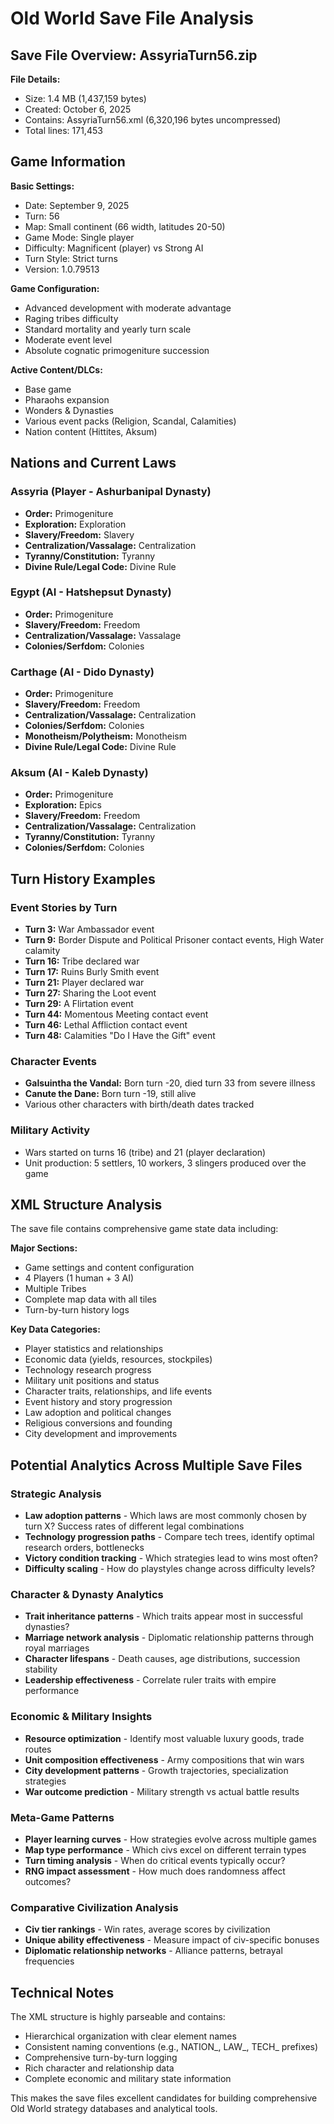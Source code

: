 # Old World Save File Analysis

## Save File Overview: AssyriaTurn56.zip

**File Details:**
- Size: 1.4 MB (1,437,159 bytes)
- Created: October 6, 2025
- Contains: AssyriaTurn56.xml (6,320,196 bytes uncompressed)
- Total lines: 171,453

## Game Information

**Basic Settings:**
- Date: September 9, 2025
- Turn: 56
- Map: Small continent (66 width, latitudes 20-50)
- Game Mode: Single player
- Difficulty: Magnificent (player) vs Strong AI
- Turn Style: Strict turns
- Version: 1.0.79513

**Game Configuration:**
- Advanced development with moderate advantage
- Raging tribes difficulty
- Standard mortality and yearly turn scale
- Moderate event level
- Absolute cognatic primogeniture succession

**Active Content/DLCs:**
- Base game
- Pharaohs expansion
- Wonders & Dynasties
- Various event packs (Religion, Scandal, Calamities)
- Nation content (Hittites, Aksum)

## Nations and Current Laws

### Assyria (Player - Ashurbanipal Dynasty)
- **Order:** Primogeniture 
- **Exploration:** Exploration
- **Slavery/Freedom:** Slavery
- **Centralization/Vassalage:** Centralization
- **Tyranny/Constitution:** Tyranny
- **Divine Rule/Legal Code:** Divine Rule

### Egypt (AI - Hatshepsut Dynasty)
- **Order:** Primogeniture
- **Slavery/Freedom:** Freedom
- **Centralization/Vassalage:** Vassalage
- **Colonies/Serfdom:** Colonies

### Carthage (AI - Dido Dynasty)
- **Order:** Primogeniture
- **Slavery/Freedom:** Freedom  
- **Centralization/Vassalage:** Centralization
- **Colonies/Serfdom:** Colonies
- **Monotheism/Polytheism:** Monotheism
- **Divine Rule/Legal Code:** Divine Rule

### Aksum (AI - Kaleb Dynasty)
- **Order:** Primogeniture
- **Exploration:** Epics
- **Slavery/Freedom:** Freedom
- **Centralization/Vassalage:** Centralization  
- **Tyranny/Constitution:** Tyranny
- **Colonies/Serfdom:** Colonies

## Turn History Examples

### Event Stories by Turn
- **Turn 3:** War Ambassador event
- **Turn 9:** Border Dispute and Political Prisoner contact events, High Water calamity
- **Turn 16:** Tribe declared war
- **Turn 17:** Ruins Burly Smith event
- **Turn 21:** Player declared war
- **Turn 27:** Sharing the Loot event
- **Turn 29:** A Flirtation event
- **Turn 44:** Momentous Meeting contact event
- **Turn 46:** Lethal Affliction contact event
- **Turn 48:** Calamities "Do I Have the Gift" event

### Character Events
- **Galsuintha the Vandal:** Born turn -20, died turn 33 from severe illness
- **Canute the Dane:** Born turn -19, still alive
- Various other characters with birth/death dates tracked

### Military Activity
- Wars started on turns 16 (tribe) and 21 (player declaration)
- Unit production: 5 settlers, 10 workers, 3 slingers produced over the game

## XML Structure Analysis

The save file contains comprehensive game state data including:

**Major Sections:**
- Game settings and content configuration
- 4 Players (1 human + 3 AI)
- Multiple Tribes
- Complete map data with all tiles
- Turn-by-turn history logs

**Key Data Categories:**
- Player statistics and relationships
- Economic data (yields, resources, stockpiles)
- Technology research progress
- Military unit positions and status
- Character traits, relationships, and life events
- Event history and story progression
- Law adoption and political changes
- Religious conversions and founding
- City development and improvements

## Potential Analytics Across Multiple Save Files

### Strategic Analysis
- **Law adoption patterns** - Which laws are most commonly chosen by turn X? Success rates of different legal combinations
- **Technology progression paths** - Compare tech trees, identify optimal research orders, bottlenecks
- **Victory condition tracking** - Which strategies lead to wins most often?
- **Difficulty scaling** - How do playstyles change across difficulty levels?

### Character & Dynasty Analytics
- **Trait inheritance patterns** - Which traits appear most in successful dynasties?
- **Marriage network analysis** - Diplomatic relationship patterns through royal marriages
- **Character lifespans** - Death causes, age distributions, succession stability
- **Leadership effectiveness** - Correlate ruler traits with empire performance

### Economic & Military Insights
- **Resource optimization** - Identify most valuable luxury goods, trade routes
- **Unit composition effectiveness** - Army compositions that win wars
- **City development patterns** - Growth trajectories, specialization strategies
- **War outcome prediction** - Military strength vs actual battle results

### Meta-Game Patterns
- **Player learning curves** - How strategies evolve across multiple games
- **Map type performance** - Which civs excel on different terrain types
- **Turn timing analysis** - When do critical events typically occur?
- **RNG impact assessment** - How much does randomness affect outcomes?

### Comparative Civilization Analysis
- **Civ tier rankings** - Win rates, average scores by civilization
- **Unique ability effectiveness** - Measure impact of civ-specific bonuses
- **Diplomatic relationship networks** - Alliance patterns, betrayal frequencies

## Technical Notes

The XML structure is highly parseable and contains:
- Hierarchical organization with clear element names
- Consistent naming conventions (e.g., NATION_, LAW_, TECH_ prefixes)
- Comprehensive turn-by-turn logging
- Rich character and relationship data
- Complete economic and military state information

This makes the save files excellent candidates for building comprehensive Old World strategy databases and analytical tools.